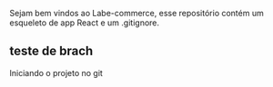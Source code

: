 Sejam bem vindos ao Labe-commerce, esse repositório contém um esqueleto de app React e um .gitignore.
## teste de brach

Iniciando o projeto no git 